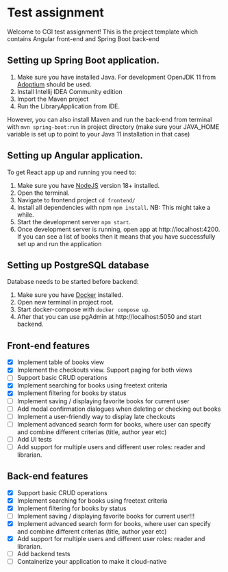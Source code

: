# Test assignment

Welcome to CGI test assignment!
This is the project template which contains Angular front-end and Spring Boot back-end

## Setting up Spring Boot application.

1. Make sure you have installed Java. For development OpenJDK 11 from [Adoptium](https://adoptium.net/) should be used.
2. Install Intellij IDEA Community edition
3. Import the Maven project
4. Run the LibraryApplication from IDE.

However, you can also install Maven and run the back-end from terminal with
`mvn spring-boot:run` in project directory
(make sure your JAVA_HOME variable is set up to point to
your Java 11 installation in that case)

## Setting up Angular application.

To get React app up and running you need to:

1. Make sure you have [NodeJS](https://nodejs.org/en/download/) version 18+ installed.
2. Open the terminal.
3. Navigate to frontend project `cd frontend/`
4. Install all dependencies with npm `npm install`. NB: This might take a while.
5. Start the development server `npm start`.
6. Once development server is running, open app at http://localhost:4200. If you can see a list of books then it means
   that you have successfully set up and run the application

## Setting up PostgreSQL database

Database needs to be started before backend:
1. Make sure you have [Docker](https://www.docker.com/) installed.
2. Open new terminal in project root.
3. Start docker-compose with `docker compose up`.
4. After that you can use pgAdmin at http://localhost:5050 and start backend.

## Front-end features

- [x] Implement table of books view
- [x] Implement the checkouts view. Support paging for both views
- [ ] Support basic CRUD operations
- [x] Implement searching for books using freetext criteria
- [x] Implement filtering for books by status
- [ ] Implement saving / displaying favorite books for current user
- [ ] Add modal confirmation dialogues when deleting or checking out books
- [ ] Implement a user-friendly way to display late checkouts
- [ ] Implement advanced search form for books, where user can specify and combine different criterias (title, author year etc)
- [ ] Add UI tests
- [ ] Add support for multiple users and different user roles: reader and librarian.

## Back-end features
- [x] Support basic CRUD operations
- [x] Implement searching for books using freetext criteria
- [x] Implement filtering for books by status
- [ ] Implement saving / displaying favorite books for current user!!!
- [x] Implement advanced search form for books, where user can specify and combine different criterias (title, author
  year etc)
- [X] Add support for multiple users and different user roles: reader and librarian.
- [ ] Add backend tests
- [ ] Containerize your application to make it cloud-native

